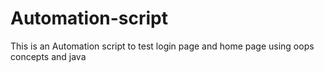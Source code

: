 # Automation-script

This is an Automation script to test login page and home page using oops concepts and java 

